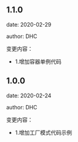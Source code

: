 ## 1.1.0
date: 2020-02-29

author: DHC

变更内容：

-  1.增加容器单例代码

## 1.0.0
date: 2020-02-24

author: DHC

变更内容：

-  1.增加工厂模式代码示例